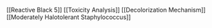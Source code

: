 [[Reactive Black 5]]
[[Toxicity Analysis]]
[[Decolorization Mechanism]]
[[Moderately Halotolerant Staphylococcus]]
